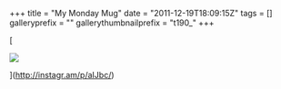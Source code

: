+++
title = "My Monday Mug"
date = "2011-12-19T18:09:15Z"
tags = []
galleryprefix = ""
gallerythumbnailprefix = "t190_"
+++

[

![](/post/my-monday-mug/media_httpdistilleryi_GlpCr.jpg)

](http://instagr.am/p/aIJbc/)


